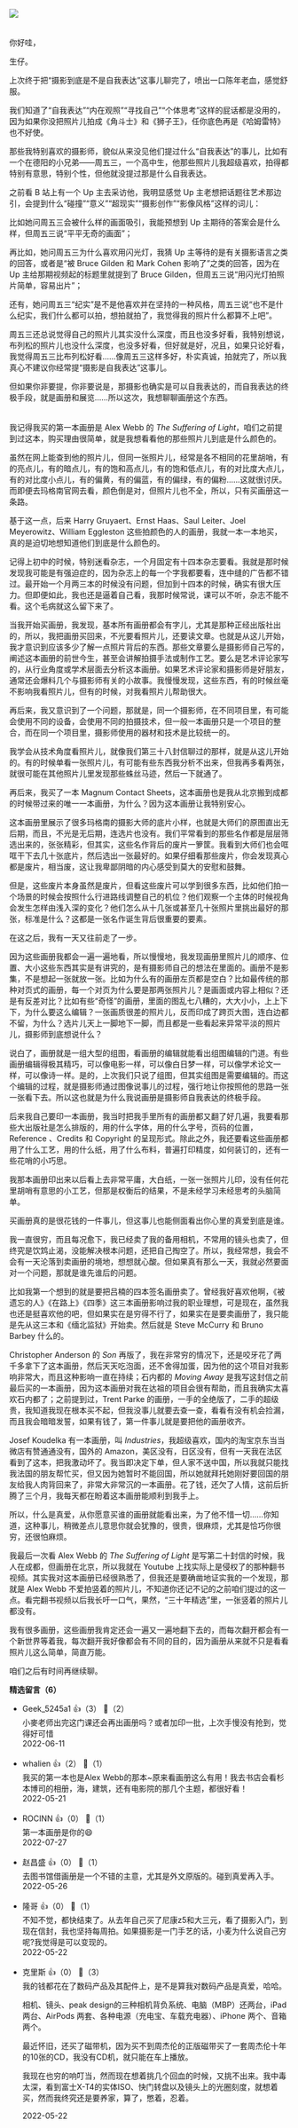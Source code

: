 [![](https://static001.geekbang.org/resource/image/f1/32/f1267daa4be734dc98f4fc49dc790932.jpg?wh=750x360)](http://time.geekbang.org/column/article/519734)

　  
你好哇，

生仔。

上次终于把“摄影到底是不是自我表达”这事儿聊完了，喷出一口陈年老血，感觉舒服。

我们知道了“自我表达”“内在观照”“寻找自己”“个体思考”这样的屁话都是没用的，因为如果你没把照片儿拍成《角斗士》和《狮子王》，任你底色再是《哈姆雷特》也不好使。

那些我特别喜欢的摄影师，貌似从来没见他们提过什么“自我表达”的事儿，比如有一个在德阳的小兄弟——周五三，一个高中生，他那些照片儿我超级喜欢，拍得都特别有意思，特别个性，但他就没提过那是什么自我表达。

之前看 B 站上有一个 Up 主去采访他，我明显感觉 Up 主老想把话题往艺术那边引，会提到什么“碰撞”“意义”“超现实”“摄影创作”“影像风格”这样的词儿：

比如她问周五三会被什么样的画面吸引，我能预想到 Up 主期待的答案会是什么样，但周五三说“平平无奇的画面”；

再比如，她问周五三为什么喜欢用闪光灯，我猜 Up 主等待的是有关摄影语言之类的回答，或者是“被 Bruce Gilden 和 Mark Cohen 影响了”之类的回答，因为在 Up 主给那期视频起的标题里就提到了 Bruce Gilden，但周五三说“用闪光灯拍照片简单，容易出片”；

还有，她问周五三“纪实”是不是他喜欢并在坚持的一种风格，周五三说“也不是什么纪实，我们什么都可以拍，想拍就拍了，我觉得我的照片什么都算不上吧”。

周五三还总说觉得自己的照片儿其实没什么深度，而且也没多好看，我特别想说，布列松的照片儿也没什么深度，也没多好看，但好就是好，况且，如果只论好看，我觉得周五三比布列松好看……像周五三这样多好，朴实真诚，拍就完了，所以我真心不建议你经常提“摄影是自我表达”这事儿。

但如果你非要提，你非要说是，那摄影也确实是可以自我表达的，而自我表达的终极手段，就是画册和展览……所以这次，我想聊聊画册这个东西。

　  
我记得我买的第一本画册是 Alex Webb 的 *The Suffering of Light*，咱们之前提到过这本，购买理由很简单，就是我想看看他的那些照片儿到底是什么颜色的。

虽然在网上能查到他的照片儿，但同一张照片儿，经常是各不相同的花里胡哨，有的亮点儿，有的暗点儿，有的饱和高点儿，有的饱和低点儿，有的对比度大点儿，有的对比度小点儿，有的偏黄，有的偏蓝，有的偏绿，有的偏粉……这就很讨厌。而即便去玛格南官网去看，颜色倒是对，但照片儿也不全，所以，只有买画册这一条路。

基于这一点，后来 Harry Gruyaert、Ernst Haas、Saul Leiter、Joel Meyerowitz、William Eggleston 这些拍颜色的人的画册，我就一本一本地买，真的是迫切地想知道他们到底是什么颜色的。

记得上初中的时候，特别迷看杂志，一个月固定有十四本杂志要看。我就是那时候发现我可能是有强迫症的，因为杂志上的每一个字我都要看，连中缝的广告都不错过。最开始一个月两三本的时候没有问题，但加到十四本的时候，确实有很大压力。但即便如此，我也还是逼着自己看，我那时候常说，课可以不听，杂志不能不看。这个毛病就这么留下来了。

当我开始买画册，我发现，基本所有画册都会有字儿，尤其是那种正经出版社出的，所以，我把画册买回来，不光要看照片儿，还要读文章。也就是从这儿开始，我才意识到应该多少了解一点照片背后的东西。那些文章要么是摄影师自己写的，阐述这本画册的前世今生，甚至会讲解拍摄手法或制作工艺。要么是艺术评论家写的，从行业角度或学术层面去分析这本画册。如果艺术评论家和摄影师是好朋友，通常还会爆料几个与摄影师有关的小故事。我慢慢发现，这些东西，有的时候丝毫不影响我看照片儿，但有的时候，对我看照片儿帮助很大。

再后来，我又意识到了一个问题，那就是，同一个摄影师，在不同项目里，有可能会使用不同的设备，会使用不同的拍摄技术，但一般一本画册只是一个项目的整合，而在同一个项目里，摄影师使用的器材和技术是比较统一的。

我学会从技术角度看照片儿，就像我们第三十八封信聊过的那样，就是从这儿开始的。有的时候单看一张照片儿，有可能有些东西我分析不出来，但我再多看两张，就很可能在其他照片儿里发现那些蛛丝马迹，然后一下就通了。

再后来，我买了一本 Magnum Contact Sheets，这本画册也是我从北京搬到成都的时候带过来的唯一一本画册，为什么？因为这本画册让我特别安心。

这本画册里展示了很多玛格南的摄影大师的底片小样，也就是大师们的原图直出无后期，而且，不光是无后期，连选片也没有。我们平常看到的那些名作都是层层筛选出来的，张张精彩，但其实，这些名作背后的废片一箩筐。我看到大师们也会哐哐干下去几十张底片，然后选出一张最好的。如果仔细看那些废片，你会发现真心都是废片，相当废，这让我卑鄙阴暗的内心感受到莫大的安慰和鼓舞。

但是，这些废片本身虽然是废片，但看这些废片可以学到很多东西，比如他们拍一个场景的时候会按照什么行进路线调整自己的机位？他们观察一个主体的时候视角会发生怎样由浅入深的变化？他们怎么从十几张或甚至几十张照片里挑出最好的那张，标准是什么？这都是一张名作诞生背后很重要的要素。

在这之后，我有一天又往前走了一步。

因为这些画册我都会一遍一遍地看，所以慢慢地，我发现画册里照片儿的顺序、位置、大小这些东西其实是有讲究的，是有摄影师自己的想法在里面的。画册不是影集，不是想起一张就放一张。比如为什么有的画册左页都是空白？比如最传统的那种对页式的画册，每一个对页为什么要是那两张照片儿？是画面或内容上相似？还是有反差对比？比如有些“奇怪”的画册，里面的图乱七八糟的，大大小小，上上下下，为什么要这么编辑？一张画质很差的照片儿，反而印成了跨页大图，连白边都不留，为什么？选片儿天上一脚地下一脚，而且都是一些看起来异常平淡的照片儿，摄影师到底想说什么？

说白了，画册就是一组大型的组图，看画册的编辑就能看出组图编辑的门道。有些画册编辑得极其精巧，可以像电影一样，可以像白日梦一样，可以像学术论文一样，可以像诗一样。是的，上次我们只说了组图，但其实组图是需要编辑的。而这个编辑的过程，就是摄影师通过图像说事儿的过程，强行地让你按照他的思路一张一张看下去。所以这也就是为什么我说画册是摄影师自我表达的终极手段。

后来我自己要印一本画册，我当时把我手里所有的画册都又翻了好几遍，我要看那些大出版社是怎么排版的，用的什么字体，用的什么字号，页码的位置，Reference 、Credits 和 Copyright 的呈现形式。除此之外，我还要看这些画册都用了什么工艺，用的什么纸，用了什么布料，普遍打印精度，如何装订的，还有一些花哨的小巧思。

我那本画册印出来以后看上去非常平庸，大白纸，一张一张照片儿印，没有任何花里胡哨有意思的小工艺，但那是权衡后的结果，不是未经学习未经思考的头脑简单。

买画册真的是很花钱的一件事儿，但这事儿也能侧面看出你心里的真爱到底是谁。

我一直很穷，而且每况愈下，我已经卖了我的备用相机，不常用的镜头也卖了，但终究是饮鸩止渴，没能解决根本问题，还把自己掏空了。所以，我经常想，我会不会有一天沦落到卖画册的境地，想想就心酸。但如果真有那么一天，我就必然要面对一个问题，那就是谁先谁后的问题。

比如我第一个想到的就是要把吕楠的四本签名画册卖了。曾经我好喜欢他啊，《被遗忘的人》《在路上》《四季》这三本画册影响过我的职业理想，可是现在，虽然我也还是挺喜欢他的吧，但如果实在是穷得不行了，如果实在是要卖画册了，我只能是先从这三本和《缅北监狱》开始卖。然后就是 Steve McCurry 和 Bruno Barbey 什么的。

Christopher Anderson 的 *Son* 再版了，我在非常穷的情况下，还是咬牙花了两千多拿下了这本画册，然后天天吃泡面，还不舍得加蛋，因为他的这个项目对我影响非常大，而且这种影响一直在持续；石内都的 *Moving Away* 是我写这封信之前最后买的一本画册，因为这本画册对我在达祖的项目会很有帮助，而且我确实太喜欢石内都了；之前提到过，Trent Parke 的画册，一手的全绝版了，二手的超级贵，我知道我现在根本买不起，但我没事儿就要去查一查，看看有没有机会捡漏，而且我会暗暗发誓，如果有钱了，第一件事儿就是要把他的画册收齐。

Josef Koudelka 有一本画册，叫 *Industries*，我超级喜欢，国内的淘宝京东当当微店有赞通通没有，国外的 Amazon，美区没有，日区没有，但有一天我在法区看到了这本，把我激动坏了。我当即决定下单，但人家不送中国，所以我就只能找我法国的朋友帮忙买，但又因为她暂时不能回国，所以她就拜托她刚好要回国的朋友给我人肉背回来了，非常大非常沉的一本画册。花了钱，还欠了人情，这前后折腾了三个月，我每天都在盼着这本画册能顺利到我手上。

所以，什么是真爱，从你愿意买谁的画册就能看出来，为了他不惜一切……你知道，这种事儿，稍微差点儿意思你就会犹豫的，很贵，很麻烦，尤其是恰巧你很穷，还很怕麻烦。

我最后一次看 Alex Webb 的 *The Suffering of Light* 是写第二十封信的时候，我人在成都，但画册在北京，所以我就在 Youtube 上找实际上是侵权了的那种翻书视频。其实我对这本画册已经很熟悉了，但我还是要确凿地证实我的一个发现，那就是 Alex Webb 不爱拍竖着的照片儿，不知道你还记不记的之前咱们提过的这一点。看完翻书视频以后我长吁一口气，果然，“三十年精选”里，一张竖着的照片儿都没有。

我有很多画册，这些画册我肯定还会一遍又一遍地翻下去的，而每次翻开都会有一个新世界等着我，每次翻开我好像都会有不同的目的，因为画册从来就不只是看看照片儿这么简单，简直万能。

咱们之后有时间再继续聊。
<div><strong>精选留言（6）</strong></div><ul>
<li><span>Geek_5245a1</span> 👍（3） 💬（2）<div>小麥老师出完这门课还会再出画册吗？或者加印一批，上次手慢没有抢到，觉得好可惜</div>2022-06-11</li><br/><li><span>whalien</span> 👍（2） 💬（1）<div>我买的第一本也是Alex Webb的那本~原来看画册这么有用！我去书店会看杉本博司的相册，海，建筑，还有电影院的那几个主题，都很好看！</div>2022-05-21</li><br/><li><span>ROCINN</span> 👍（0） 💬（1）<div>第一本画册是你的😄</div>2022-07-27</li><br/><li><span>赵昌盛</span> 👍（0） 💬（1）<div>去图书馆借画册是一个不错的主意，尤其是外文原版的。碰到真爱再入手。</div>2022-05-26</li><br/><li><span>隆哥</span> 👍（0） 💬（1）<div>不知不觉，都快结束了。从去年自己买了尼康z5和大三元，看了摄影入门，到现在信封，我也坚持每周拍。如果摄影是一门手艺的话，小麦为什么说自己穷呢?我觉得是可以变现的。</div>2022-05-22</li><br/><li><span>克里斯</span> 👍（0） 💬（3）<div>我的钱都花在了数码产品及其配件上，是不是算我对数码产品是真爱，哈哈。

相机、镜头、peak design的三种相机背负系统、电脑（MBP）还两台，iPad 两台、AirPods 两套、各种电源（充电宝、车载充电器）、iPhone 两个、音箱两个。

最近怀旧，还买了磁带机，因为买不到周杰伦的正版磁带买了一套周杰伦十年的10张的CD，我没有CD机，就只能在车上播放。

我现在也穷的响叮当，然而现在想着挑几个回血的时候，又挑不出来。我中毒太深，看到富士X-T4的实体ISO、快门转盘以及镜头上的光圈刻度，就想着买，然而我终究还是要养家，算了，憋着，忍着。</div>2022-05-22</li><br/>
</ul>